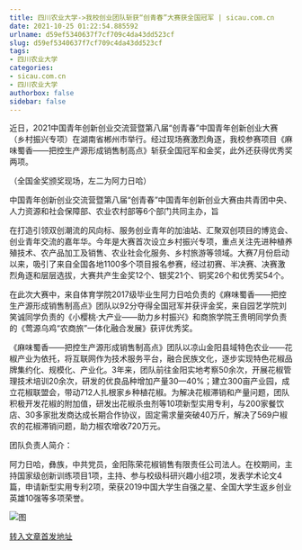 ```yaml
---
title: 四川农业大学->我校创业团队斩获“创青春”大赛获全国冠军 | sicau.com.cn
date: 2021-10-25 01:22:54.885592
urlname: d59ef5340637f7cf709c4da43dd523cf
slug: d59ef5340637f7cf709c4da43dd523cf
tags: 
- 四川农业大学
categories:
- sicau.com.cn
- 四川农业大学
authorbox: false
sidebar: false
---
```

近日，2021中国青年创新创业交流营暨第八届“创青春”中国青年创新创业大赛（乡村振兴专项）在湖南省郴州市举行。经过现场赛激烈角逐，我校参赛项目《麻味蜀香——把控生产源形成销售制高点》斩获全国冠军和金奖，此外还获得优秀奖两项。  

（全国金奖颁奖现场，左二为阿力日哈）

中国青年创新创业交流营暨第八届“创青春”中国青年创新创业大赛由共青团中央、人力资源和社会保障部、农业农村部等6个部门共同主办，旨
<!--more-->
在打造引领双创潮流的风向标、服务创业青年的加油站、汇聚双创项目的博览会、创业青年交流的嘉年华。今年是大赛首次设立乡村振兴专项，重点关注先进种植养殖技术、农产品加工及销售、农业社会化服务、乡村旅游等领域。大赛7月份启动以来，吸引了来自全国各地1100多个项目报名参赛，经过初赛、半决赛、决赛激烈角逐和层层选拔，大赛共产生金奖12个、银奖21个、铜奖26个和优秀奖54个。

在此次大赛中，来自体育学院2017级毕业生阿力日哈负责的《麻味蜀香——把控生产源形成销售制高点》团队以92分夺得全国冠军并获评金奖，来自园艺学院刘笑诚同学负责的《小樱桃·大产业——助力乡村振兴》和商旅学院王贵明同学负责的《莺源乌鸡“农商旅”一体化融合发展》获评优秀奖。

《麻味蜀香——把控生产源形成销售制高点》团队以凉山金阳县域特色农业——花椒产业为依托，将互联网作为技术服务平台，融合民族文化，逐步实现特色花椒品牌集约化、规模化、产业化。3年来，团队前往金阳实地考察50余次，开展花椒管理技术培训20余次，研发的优良品种增加产量30—40%；建立300亩产业园，成立花椒联盟会，带动712人扎根家乡种植花椒。为解决花椒滞销和产量问题，团队积极开发花椒的附加值，研发出花椒杀虫剂等10项新型实用专利，与200家餐饮店、30多家批发商达成长期合作协议，固定需求量突破40万斤，解决了569户椒农的花椒滞销问题，助力椒农增收720万元。

团队负责人简介：

阿力日哈，彝族，中共党员，金阳陈荣花椒销售有限责任公司法人。在校期间，主持国家级创新训练项目1项，主持、参与校级科研兴趣小组2项，发表学术论文4篇，申请新型实用专利2项，荣获2019中国大学生自强之星、全国大学生返乡创业英雄10强等多项荣誉。

![图](https://news.sicau.edu.cn/__local/E/74/FD/294F1AE559782101435DF3727F1_D8753F58_1878C.png)

[转入文章首发地址](https://news.sicau.edu.cn/info/1078/65060.htm)